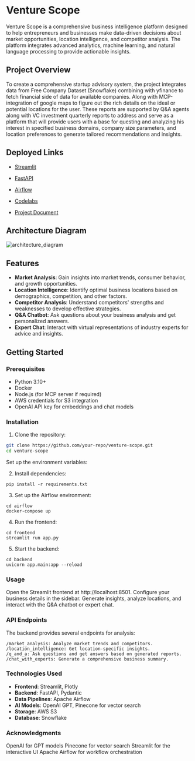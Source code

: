 # Venture Scope

Venture Scope is a comprehensive business intelligence platform designed to help entrepreneurs and businesses make data-driven decisions about market opportunities, location intelligence, and competitor analysis. The platform integrates advanced analytics, machine learning, and natural language processing to provide actionable insights.

## Project Overview

To create a comprehensive startup advisory system, the project integrates data from Free Company Dataset (Snowflake) combining with yfinance to fetch financial side of data for available companies. Along with MCP-integration of google maps to figure out the rich details on the ideal or potential locations for the user. These reports are supported by Q&A agents along with VC investment quarterly reports to address and serve as a platform that will provide users with a base for questing and analyzing his interest in specified business domains, company size parameters, and location preferences to generate tailored recommendations and insights.

## Deployed Links

- [Streamlit](https://venture-scope.streamlit.app/?embed_options=light_theme)

- [FastAPI](https://venture-scope-969760129380.us-central1.run.app)

- [Airflow](http://34.31.90.252:8080/home)

- [Codelabs](https://codelabs-preview.appspot.com/?file_id=1BaeKci7nt9ODAldre-vneEculW-P1jrT8MIS0doFl_s#11)

- [Project Document](https://docs.google.com/document/d/1BaeKci7nt9ODAldre-vneEculW-P1jrT8MIS0doFl_s/edit?tab=t.0)

## Architecture Diagram
![architecture_diagram](https://github.com/user-attachments/assets/28b256b1-4322-4d50-9c11-8f639febc9a8)



## Features

- **Market Analysis**: Gain insights into market trends, consumer behavior, and growth opportunities.
- **Location Intelligence**: Identify optimal business locations based on demographics, competition, and other factors.
- **Competitor Analysis**: Understand competitors' strengths and weaknesses to develop effective strategies.
- **Q&A Chatbot**: Ask questions about your business analysis and get personalized answers.
- **Expert Chat**: Interact with virtual representations of industry experts for advice and insights.
 
## Getting Started

### Prerequisites

- Python 3.10+
- Docker
- Node.js (for MCP server if required)
- AWS credentials for S3 integration
- OpenAI API key for embeddings and chat models

### Installation

1. Clone the repository:
```bash
git clone https://github.com/your-repo/venture-scope.git
cd venture-scope
```
Set up the environment variables:

2. Install dependencies:
```
pip install -r requirements.txt
```
3. Set up the Airflow environment:
```
cd airflow
docker-compose up
```
4. Run the frontend:
```
cd frontend
streamlit run app.py
```
5. Start the backend:
```
cd backend
uvicorn app.main:app --reload
```

### Usage
Open the Streamlit frontend at http://localhost:8501.
Configure your business details in the sidebar.
Generate insights, analyze locations, and interact with the Q&A chatbot or expert chat.

### API Endpoints
The backend provides several endpoints for analysis:
```
/market_analysis: Analyze market trends and competitors.
/location_intelligence: Get location-specific insights.
/q_and_a: Ask questions and get answers based on generated reports.
/chat_with_experts: Generate a comprehensive business summary.
```

### Technologies Used
- **Frontend**: Streamlit, Plotly
- **Backend**: FastAPI, Pydantic
- **Data Pipelines**: Apache Airflow
- **AI Models**: OpenAI GPT, Pinecone for vector search
- **Storage**: AWS S3
- **Database**: Snowflake


### Acknowledgments
OpenAI for GPT models
Pinecone for vector search
Streamlit for the interactive UI
Apache Airflow for workflow orchestration
